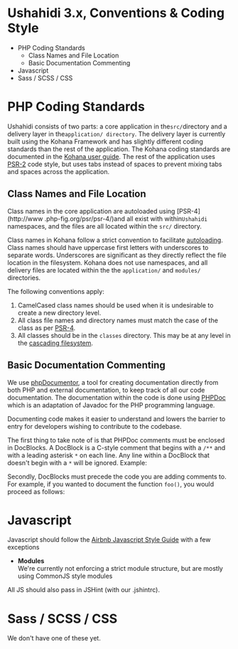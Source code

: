 # Ushahidi 3.x, Conventions & Coding Style



  * PHP Coding Standards
    * Class Names and File Location
    * Basic Documentation Commenting
  * Javascript
  * Sass / SCSS / CSS

# PHP Coding Standards

Ushahidi consists of two parts: a core application in the`src/`directory and a
delivery layer in the`application/ directory`. The delivery layer is currently
built using the Kohana Framework and has slightly different coding standards
than the rest of the application. The Kohana coding standards are documented
in the [Kohana user
guide](http://kohanaframework.org/3.3/guide/kohana/conventions). The rest of
the application uses [PSR-2](http://www.php-fig.org/psr/psr-2/) code style,
but uses tabs instead of spaces to prevent mixing tabs and spaces across the
application.

## Class Names and File Location

Class names in the core application are autoloaded using [PSR-4](http://www
.php-fig.org/psr/psr-4/)and all exist with within`Ushahidi` namespaces, and
the files are all located within the `src/` directory.

Class names in Kohana follow a strict convention to facilitate
[autoloading](http://kohanaframework.org/3.3/guide/kohana/autoloading). Class
names should have uppercase first letters with underscores to separate words.
Underscores are significant as they directly reflect the file location in the
filesystem. Kohana does not use namespaces, and all delivery files are located
within the the `application/` and `modules/` directories.

The following conventions apply:

  1. CamelCased class names should be used when it is undesirable to create a new directory level.
  2. All class file names and directory names must match the case of the class as per [PSR-4](http://www.php-fig.org/psr/psr-4/).
  3. All classes should be in the `classes` directory. This may be at any level in the [cascading filesystem](http://kohanaframework.org/3.3/guide/kohana/files).

## Basic Documentation Commenting

We use [phpDocumentor](http://phpdoc.org/), a tool for creating documentation
directly from both PHP and external documentation, to keep track of all our
code documentation. The documentation within the code is done using
[PHPDoc](http://www.phpdoc.org/docs/latest/for-users/phpdoc-reference.html)
which is an adaptation of Javadoc for the PHP programming language.

Documenting code makes it easier to understand and lowers the barrier to entry
for developers wishing to contribute to the codebase.

The first thing to take note of is that PHPDoc comments must be enclosed in
DocBlocks. A DocBlock is a C-style comment that begins with a `/**` and with a
leading asterisk `*` on each line. Any line within a DocBlock that doesn't
begin with a `*` will be ignored. Example:

Secondly, DocBlocks must precede the code you are adding comments to. For
example, if you wanted to document the function `foo()`, you would proceed as
follows:

# Javascript

Javascript should follow the [Airbnb Javascript Style
Guide](https://github.com/airbnb/javascript) with a few exceptions

  * **Modules**  
We're currently not enforcing a strict module structure, but are mostly using
CommonJS style modules

All JS should also pass in JSHint (with our .jshintrc).

# Sass / SCSS / CSS

We don't have one of these yet.

